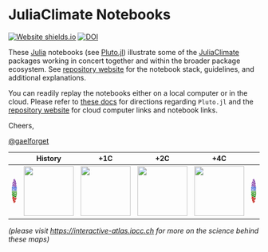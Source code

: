# JuliaClimate Notebooks

[![Website shields.io](https://img.shields.io/website-up-down-green-red/http/JuliaClimate.github.io/Notebooks)](https://JuliaClimate.github.io/Notebooks/)
[![DOI](https://zenodo.org/badge/147266407.svg)](https://zenodo.org/badge/latestdoi/147266407)

These [Julia](https://julialang.org) notebooks (see [Pluto.jl](https://plutojl.org)) illustrate some of the [JuliaClimate](https://github.com/JuliaClimate/) packages working in concert together and within the broader package ecosystem. See [repository website](https://JuliaClimate.github.io/Notebooks/) for the notebook stack, guidelines, and additional explanations.

You can readily replay the notebooks either on a local computer or in the cloud. Please refer to [these docs](https://github.com/fonsp/Pluto.jl/wiki) for directions regarding `Pluto.jl` and the [repository website](https://JuliaClimate.github.io/Notebooks/) for cloud computer links and notebook links.

Cheers,

[@gaelforget](https://github.com/gaelforget)


| | History | +1C | +2C | +4C | |
|:-------------------------------------:|:-------------------------------------:|:-------------------------------------:|:-------------------------------------:|:-------------------------------------:|:-------------------------------------:|
| <img src="https://github.com/JuliaClimate/meta/raw/master/docs/juliaclimatelogo.png" width="50" height="50"> | <img src="https://user-images.githubusercontent.com/20276764/143275888-ff02f149-225f-45ac-ae5e-1049e15ab215.png" width="100" height="100"> | <img src="https://user-images.githubusercontent.com/20276764/143275851-c165be3b-ca6e-44ab-bcd0-3598c04f2ab6.png" width="100" height="100"> | <img src="https://user-images.githubusercontent.com/20276764/143279553-41c0a2b7-081f-42f9-b285-c4166b81770e.png" width="100" height="100"> | <img src="https://user-images.githubusercontent.com/20276764/143278660-3dc6dbdf-e037-4de8-a976-d0a5a1b48e14.png" width="100" height="100"> | <img src="https://github.com/JuliaClimate/meta/raw/master/docs/juliaclimatelogo.png" width="50" height="50">

_(please visit <https://interactive-atlas.ipcc.ch> for more on the science behind these maps)_
